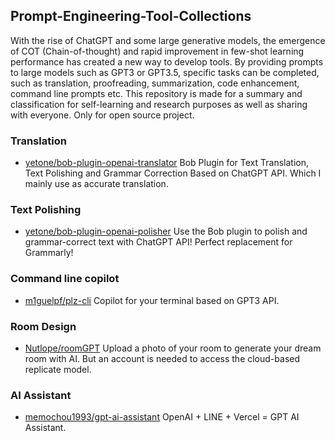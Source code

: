 ## Prompt-Engineering-Tool-Collections

With the rise of ChatGPT and some large generative models, the emergence of COT (Chain-of-thought) and rapid improvement in few-shot learning performance has created a new way to develop tools. By providing prompts to large models such as GPT3 or GPT3.5, specific tasks can be completed, such as translation, proofreading, summarization, code enhancement, command line prompts etc. This repository is made for a summary and classification for self-learning and research purposes as well as sharing with everyone. Only for open source project.

### Translation

- [yetone/bob-plugin-openai-translator](https://github.com/yetone/bob-plugin-openai-translator) Bob Plugin for Text Translation, Text Polishing and Grammar Correction Based on ChatGPT API. Which I mainly use as accurate translation.

### Text Polishing

- [yetone/bob-plugin-openai-polisher](https://github.com/yetone/bob-plugin-openai-polisher) Use the Bob plugin to polish and grammar-correct text with ChatGPT API! Perfect replacement for Grammarly!

### Command line copilot

- [m1guelpf/plz-cli](https://github.com/m1guelpf/plz-cli) Copilot for your terminal based on GPT3 API.

### Room Design

- [Nutlope/roomGPT](https://github.com/Nutlope/roomGPT) Upload a photo of your room to generate your dream room with AI. But an account is needed to access the cloud-based replicate model.

### AI Assistant 

- [memochou1993/gpt-ai-assistant](https://github.com/memochou1993/gpt-ai-assistant) OpenAI + LINE + Vercel = GPT AI Assistant.
